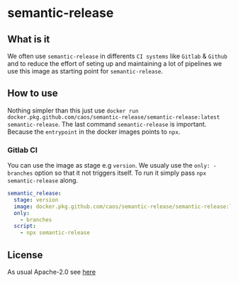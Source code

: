# semantic-release

## What is it

We often use `semantic-release` in differents `CI systems` like `Gitlab` & `Github` and to reduce the effort of seting up and maintaining a lot of pipelines we use this image as starting point for `semantic-release`.

## How to use

Nothing simpler than this just use `docker run docker.pkg.github.com/caos/semantic-release/semantic-release:latest semantic-release`.
The last command `semantic-release` is important. Because the `entrypoint` in the docker images points to `npx`.

### Gitlab CI

You can use the image as stage e.g `version`. We usualy use the `only: - branches` option so that it not triggers itself.
To run it simply pass `npx semantic-release` along.

```yaml
semantic_release:
  stage: version
  image: docker.pkg.github.com/caos/semantic-release/semantic-release:latest
  only:
    - branches
  script:
    - npx semantic-release
```

## License

As usual Apache-2.0 see [here](./LICENSE)